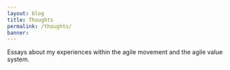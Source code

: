 ```yaml
---
layout: blog
title: Thoughts
permalink: /thoughts/
banner: 
---
```

Essays about my experiences within the agile movement and the agile value system. 

